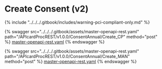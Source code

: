 # Create Consent (v2)

{% include "../../../.gitbook/includes/warning-pci-compliant-only.md" %}



{% swagger src="../../../.gitbook/assets/master-openapi-rest.yaml" path="/APIcardProcREST/v1.0.0/ConsentAnnual/Create_CP" method="post" %}
[master-openapi-rest.yaml](../../../.gitbook/assets/master-openapi-rest.yaml)
{% endswagger %}



{% swagger src="../../../.gitbook/assets/master-openapi-rest.yaml" path="/APIcardProcREST/v1.0.0/ConsentAnnual/Create_MAN" method="post" %}
[master-openapi-rest.yaml](../../../.gitbook/assets/master-openapi-rest.yaml)
{% endswagger %}

